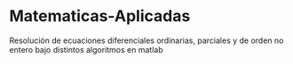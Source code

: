 # Matematicas-Aplicadas
Resolución de ecuaciones diferenciales ordinarias, parciales y de orden no entero bajo distintos algoritmos en matlab

